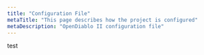 ```yaml
---
title: "Configuration File"
metaTitle: "This page describes how the project is configured"
metaDescription: "OpenDiablo II configuration file"
---
```


test